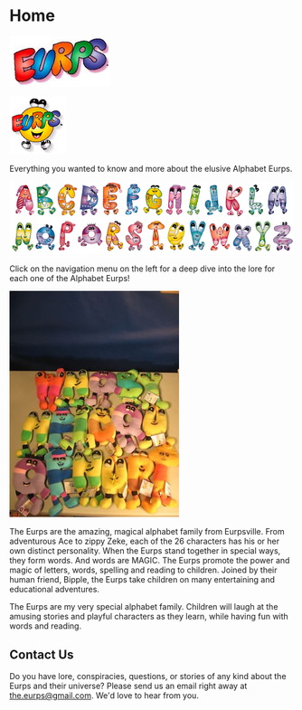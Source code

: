 # Home

![img](./Media/Eurp.gif)

![img](./Media/eurp%20dude.gif)

Everything you wanted to know and more about the elusive Alphabet Eurps.

![img](./Media/Alphabet%20Eurps.gif)

Click on the navigation menu on the left for a deep dive into the lore for each one of the Alphabet Eurps!

![img](./Media/Eurps.jpg)

The Eurps are the amazing, magical alphabet family from Eurpsville. From adventurous Ace to zippy Zeke, each of the 26 characters has his or her own distinct personality. When the Eurps stand together in special ways, they form words. And words are MAGIC. The Eurps promote the power and magic of letters, words, spelling and reading to children. Joined by their human friend, Bipple, the Eurps take children on many entertaining and educational adventures.

The Eurps are my very special alphabet family. Children will laugh at the amusing stories and playful characters as they learn, while having fun with words and reading.

## Contact Us

Do you have lore, conspiracies, questions, or stories of any kind about the Eurps and their universe? Please send us an email right away at <the.eurps@gmail.com>. We'd love to hear from you.
